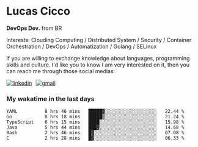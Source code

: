 # Lucas Cicco

**DevOps Dev.** from BR

Interests: Clouding Computing / Distributed System / Security / Container Orchestration / DevOps / Automatization / Golang / SELinux

If you are willing to exchange knowledge about languages, programming skills and culture. I'd like you to know I am very interested on it, then you can reach me through those social medias:

<div style="display: flex; align-items: center; gap: 10px;">
  <a href="https://www.linkedin.com/in/lucas-vitor-de-cicco" target="_blank">
    <img
      src="https://img.shields.io/badge/-LinkedIn-%230077B5?style=for-the-badge&logo=linkedin&logoColor=white"
      alt="linkedin"
      target="_blank" 
    />
  </a>
  <a href="mailto:lucasvitorx1@gmail.com">
      <img
        src="https://img.shields.io/badge/-Gmail-%23333?style=for-the-badge&logo=gmail&logoColor=white"
        alt="gmail"
        target="_blank"
      />
  </a>
</div>

### My wakatime in the last days

<!--START_SECTION:waka-->

```text
YAML          8 hrs 46 mins   █████▓░░░░░░░░░░░░░░░░░░░   22.44 %
Go            8 hrs 18 mins   █████▒░░░░░░░░░░░░░░░░░░░   21.24 %
TypeScript    6 hrs 15 mins   ████░░░░░░░░░░░░░░░░░░░░░   15.98 %
Java          5 hrs 44 mins   ███▓░░░░░░░░░░░░░░░░░░░░░   14.68 %
Bash          2 hrs 46 mins   █▓░░░░░░░░░░░░░░░░░░░░░░░   07.08 %
C             2 hrs 28 mins   █▓░░░░░░░░░░░░░░░░░░░░░░░   06.33 %
```

<!--END_SECTION:waka-->
